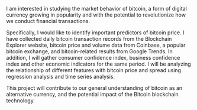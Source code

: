 I am interested in studying the market behavior of bitcoin, a form of digital currency growing in popularity and with the potential to revolutionize how we conduct financial transactions.

Specifically, I would like to identify important predictors of bitcoin price. I have collected daily bitcoin transaction records from the Blockchain Explorer website, bitcoin price and volume data from Coinbase, a popular bitcoin exchange, and bitcoin-related results from Google Trends. In addition, I will gather consumer confidence index, business confidence index and other economic indicators for the same period. I will be analyzing the relationship of different features with bitcoin price and spread using regression analysis and time series analysis.

This project will contribute to our general understanding of bitcoin as an alternative currency, and the potential impact of the Bitcoin blockchain technology.

